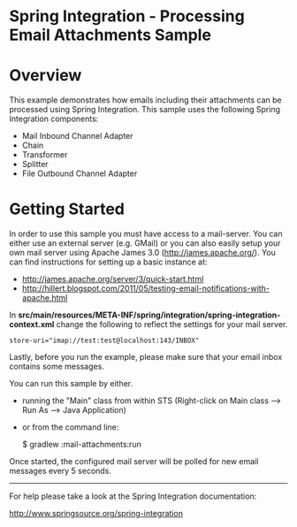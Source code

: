 Spring Integration - Processing Email Attachments Sample
========================================================

# Overview

This example demonstrates how emails including their attachments can be processed using Spring Integration. This sample uses the following Spring Integration components:

* Mail Inbound Channel Adapter
* Chain
* Transformer
* Splitter
* File Outbound Channel Adapter

# Getting Started

In order to use this sample you must have access to a mail-server. You can either use an external server (e.g. GMail) or you can also easily setup your own mail server using Apache James 3.0 (http://james.apache.org/). You can find instructions for setting up a basic instance at:

* http://james.apache.org/server/3/quick-start.html
* http://hillert.blogspot.com/2011/05/testing-email-notifications-with-apache.html

In **src/main/resources/META-INF/spring/integration/spring-integration-context.xml** change the following to reflect the settings for your mail server.

    store-uri="imap://test:test@localhost:143/INBOX" 

Lastly, before you run the example, please make sure that your email inbox contains some messages. 

You can run this sample by either.

* running the "Main" class from within STS (Right-click on Main class --> Run As --> Java Application)
* or from the command line:
    
    $ gradlew :mail-attachments:run

Once started, the configured mail server will be polled for new email messages every 5 seconds.

--------------------------------------------------------------------------------

For help please take a look at the Spring Integration documentation:

http://www.springsource.org/spring-integration

